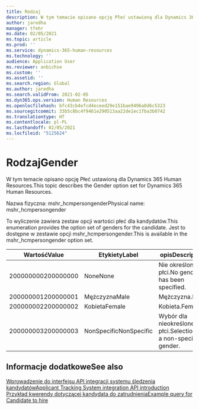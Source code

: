 ```yaml
---
title: Rodzaj
description: W tym temacie opisano opcję Płeć ustawioną dla Dynamics 365 Human Resources.
author: jaredha
manager: tfehr
ms.date: 02/05/2021
ms.topic: article
ms.prod: ''
ms.service: dynamics-365-human-resources
ms.technology: ''
audience: Application User
ms.reviewer: anbichse
ms.custom: ''
ms.assetid: ''
ms.search.region: Global
ms.author: jaredha
ms.search.validFrom: 2021-02-05
ms.dyn365.ops.version: Human Resources
ms.openlocfilehash: bfc43cb4efcd4eceed29e151bae9496a8d6c5323
ms.sourcegitcommit: 33b5c8bc4f9461e290513aa22de1ec1fba3b0742
ms.translationtype: HT
ms.contentlocale: pl-PL
ms.lasthandoff: 02/05/2021
ms.locfileid: "5125624"
---
```

# <a name="gender"></a><span data-ttu-id="9a2db-103">Rodzaj</span><span class="sxs-lookup"><span data-stu-id="9a2db-103">Gender</span></span>

<span data-ttu-id="9a2db-104">W tym temacie opisano opcję Płeć ustawioną dla Dynamics 365 Human Resources.</span><span class="sxs-lookup"><span data-stu-id="9a2db-104">This topic describes the Gender option set for Dynamics 365 Human Resources.</span></span>

<span data-ttu-id="9a2db-105">Nazwa fizyczna: mshr_hcmpersongender</span><span class="sxs-lookup"><span data-stu-id="9a2db-105">Physical name: mshr_hcmpersongender</span></span>

<span data-ttu-id="9a2db-106">To wyliczenie zawiera zestaw opcji wartości płeć dla kandydatów.</span><span class="sxs-lookup"><span data-stu-id="9a2db-106">This enumeration provides the option set of genders for the candidate.</span></span> <span data-ttu-id="9a2db-107">Jest to dostępne w zestawie opcji mshr_hcmpersongender.</span><span class="sxs-lookup"><span data-stu-id="9a2db-107">This is available in the mshr_hcmpersongender option set.</span></span>

| <span data-ttu-id="9a2db-108">Wartość</span><span class="sxs-lookup"><span data-stu-id="9a2db-108">Value</span></span> | <span data-ttu-id="9a2db-109">Etykiety</span><span class="sxs-lookup"><span data-stu-id="9a2db-109">Label</span></span> | <span data-ttu-id="9a2db-110">opis</span><span class="sxs-lookup"><span data-stu-id="9a2db-110">Description</span></span> |
| --- | --- | --- |
| <span data-ttu-id="9a2db-111">200000000</span><span class="sxs-lookup"><span data-stu-id="9a2db-111">200000000</span></span> | <span data-ttu-id="9a2db-112">None</span><span class="sxs-lookup"><span data-stu-id="9a2db-112">None</span></span> | <span data-ttu-id="9a2db-113">Nie określono płci.</span><span class="sxs-lookup"><span data-stu-id="9a2db-113">No gender has been specified.</span></span> |
| <span data-ttu-id="9a2db-114">200000001</span><span class="sxs-lookup"><span data-stu-id="9a2db-114">200000001</span></span> | <span data-ttu-id="9a2db-115">Mężczyzna</span><span class="sxs-lookup"><span data-stu-id="9a2db-115">Male</span></span> | <span data-ttu-id="9a2db-116">Mężczyzna.</span><span class="sxs-lookup"><span data-stu-id="9a2db-116">Male.</span></span> |
| <span data-ttu-id="9a2db-117">200000002</span><span class="sxs-lookup"><span data-stu-id="9a2db-117">200000002</span></span> | <span data-ttu-id="9a2db-118">Kobieta</span><span class="sxs-lookup"><span data-stu-id="9a2db-118">Female</span></span> | <span data-ttu-id="9a2db-119">Kobieta.</span><span class="sxs-lookup"><span data-stu-id="9a2db-119">Female.</span></span> |
| <span data-ttu-id="9a2db-120">200000003</span><span class="sxs-lookup"><span data-stu-id="9a2db-120">200000003</span></span> | <span data-ttu-id="9a2db-121">NonSpecific</span><span class="sxs-lookup"><span data-stu-id="9a2db-121">NonSpecific</span></span> | <span data-ttu-id="9a2db-122">Wybór dla nieokreślonej płci.</span><span class="sxs-lookup"><span data-stu-id="9a2db-122">Selection for a non-specific gender.</span></span> |

## <a name="see-also"></a><span data-ttu-id="9a2db-123">Informacje dodatkowe</span><span class="sxs-lookup"><span data-stu-id="9a2db-123">See also</span></span>

[<span data-ttu-id="9a2db-124">Wprowadzenie do interfejsu API integracji systemu śledzenia kandydatów</span><span class="sxs-lookup"><span data-stu-id="9a2db-124">Applicant Tracking System integration API introduction</span></span>](hr-admin-integration-ats-api-introduction.md)<br>
[<span data-ttu-id="9a2db-125">Przykład kwerendy dotyczącej kandydata do zatrudnienia</span><span class="sxs-lookup"><span data-stu-id="9a2db-125">Example query for Candidate to hire</span></span>](hr-admin-integration-ats-api-candidate-to-hire-example-query.md)
